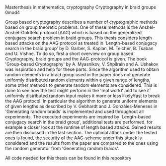 Masterthesis in mathematics, cryptography
Cryptography in braid groups
0mod4

Group based cryptography describes a number of cryptographic methods based on group theoretic problems. One of these methods is the Anshel-Anshel-Goldfeld protocol (AAG) which is based on the generalized conjugacy search problem in 
braid groups. This thesis considers length based attacks on the AAG protocol as treated in 'Length-based conjugacy search in the braid group' by D. Garber, S. Kaplan, M. Teicher, B. Tsaban and U. Vishne. 
To do so, first a short overview on group based Cryptography, braid groups and the AAG-protocol is given. The book 'Group-based Cryptography' by A. Myasnikov, V. Shpilrain and A. Ushakov was inspiration and help for these parts.
Since the algorithm used to obtain random elements in a braid group used in the paper does not generate uniformly distributed random elements within a given range of lengths, some other methods to generate random elements are considered. 
This is done to see how the test might perform in the 'real world' and to see if uniformly distributed random input makes it more or less likely/fast to break the AAG protocol.
In particular the algorithm to generate uniform elements of given lengths as described by V. Gebhardt and J. Gonzáles-Meneses in 'Generating random braids' is implemented and used throughout all experiments.
The executed experiments are inspired by 'Length-based conjugacy search in the braid group', additional tests are performed, for example a closer look at the runtime of length based attacks. 
Gained results are then discussed in the last section. The optimal attack under the tested ones is found, the security of the AAG-scheme under this attack is considered and the results from the paper are compared to the ones
using the random generator from 'Generating random braids'.

All code needed for this thesis can be found in this repository
